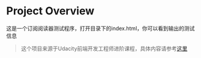# Project Overview

这是一个订阅阅读器测试程序，打开目录下的index.html，你可以看到输出的测试信息

>这个项目来源于Udacity前端开发工程师进阶课程，具体内容请参考[这里](https://cn.udacity.com/course/front-end-web-developer-nanodegree--nd001-cn-advanced)